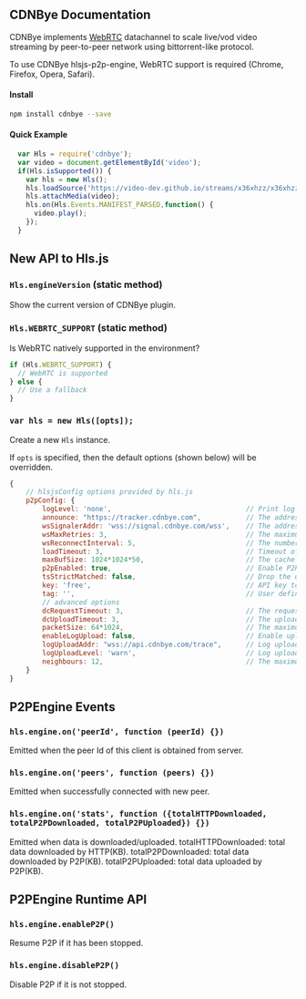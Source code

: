 ## CDNBye Documentation

CDNBye implements [WebRTC](https://en.wikipedia.org/wiki/WebRTC) datachannel to scale live/vod video streaming by peer-to-peer network using bittorrent-like protocol.

To use CDNBye hlsjs-p2p-engine, WebRTC support is required (Chrome, Firefox, Opera, Safari).

#### Install
```bash
npm install cdnbye --save
```

#### Quick Example
```javascript
  var Hls = require('cdnbye');
  var video = document.getElementById('video');
  if(Hls.isSupported()) {
    var hls = new Hls();
    hls.loadSource('https://video-dev.github.io/streams/x36xhzz/x36xhzz.m3u8');
    hls.attachMedia(video);
    hls.on(Hls.Events.MANIFEST_PARSED,function() {
      video.play();
    });
  }
```

## New API to Hls.js

### `Hls.engineVersion` (static method)
Show the current version of CDNBye plugin.

### `Hls.WEBRTC_SUPPORT` (static method)
Is WebRTC natively supported in the environment?
```javascript
if (Hls.WEBRTC_SUPPORT) {
  // WebRTC is supported
} else {
  // Use a fallback
}
```

### `var hls = new Hls([opts]);`
Create a new `Hls` instance.

If `opts` is specified, then the default options (shown below) will be overridden.

```javascript
{
    // hlsjsConfig options provided by hls.js
    p2pConfig: {
        logLevel: 'none',                                 // Print log level(debug, info, warn, error, none，false=none, true=debug) (default='none')
        announce: "https://tracker.cdnbye.com",           // The address of tracker server
        wsSignalerAddr: 'wss://signal.cdnbye.com/wss',    // The address of signal server
        wsMaxRetries: 3,                                  // The maximum number of reconnection attempts that will be made by websocket before giving up (default=3)
        wsReconnectInterval: 5,                           // The number of seconds to delay before attempting to reconnect by websocket (default=5)
        loadTimeout: 3,                                   // Timeout of downloading by p2p (default=3)
        maxBufSize: 1024*1024*50,                         // The cache size of binary data (default=50MB)
        p2pEnabled: true,                                 // Enable P2P (default=true)
        tsStrictMatched: false,                           // Drop the query string of ts url while sharing segment to peers (default=false)
        key: 'free',                                      // API key to connected with tracker server (default=free)
        tag: '',                                          // User defined tag which is useful for observing the effect of parameters turning (default=bundle version)
        // advanced options
        dcRequestTimeout: 3,                              // The request timeout of datachannel (default=3)
        dcUploadTimeout: 3,                               // The upload timeout of datachannel (default=3)
        packetSize: 64*1024,                              // The maximum package size sent by datachannel per time (default=64KB)
        enableLogUpload: false,                           // Enable upload logs to server (default=false)
        logUploadAddr: "wss://api.cdnbye.com/trace",      // Log upload address
        logUploadLevel: 'warn',                           // Log upload level(debug, info, warn, error, none) (default=warn)
        neighbours: 12,                                   // The maximum number of peers allowed to connect (default=12)                             
    }
}
```

## P2PEngine Events

### `hls.engine.on('peerId', function (peerId) {})`
Emitted when the peer Id of this client is obtained from server.

### `hls.engine.on('peers', function (peers) {})`
Emitted when successfully connected with new peer.

### `hls.engine.on('stats', function ({totalHTTPDownloaded, totalP2PDownloaded, totalP2PUploaded}) {})`
Emitted when data is downloaded/uploaded.
totalHTTPDownloaded: total data downloaded by HTTP(KB).
totalP2PDownloaded: total data downloaded by P2P(KB).
totalP2PUploaded: total data uploaded by P2P(KB).

## P2PEngine Runtime API

### `hls.engine.enableP2P()`
Resume P2P if it has been stopped.

### `hls.engine.disableP2P()`
Disable P2P if it is not stopped.


